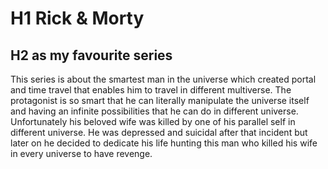 # H1 **Rick & Morty**
## H2 as my favourite series

This series is about the smartest man in the universe which created portal and time travel that enables him to travel in different multiverse.
The protagonist is so smart that he can literally manipulate the universe itself and having an infinite possibilities that he can do in different universe.
Unfortunately his beloved wife was killed by one of his parallel self in different universe.
He was depressed and suicidal after that incident but later on he decided to dedicate his life hunting this man who killed his wife in every universe to have revenge.

